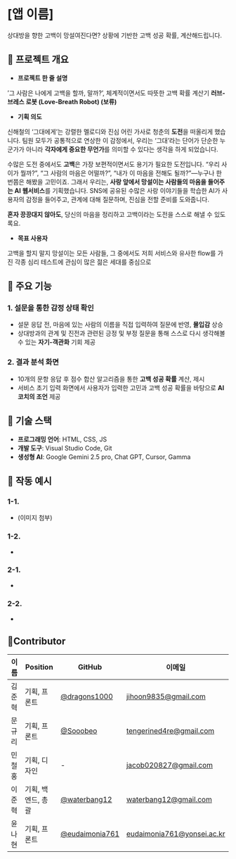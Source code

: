# [앱 이름]

상대방을 향한 고백이 망설여진다면? 상황에 기반한 고백 성공 확률, 계산해드립니다.

## 📌 프로젝트 개요

- **프로젝트 한 줄 설명**

’그 사람은 나에게 고백을 할까, 말까?’, 체계적이면서도 따뜻한 고백 확률 계산기 
**러브-브레스 로봇 (Love-Breath Robot) (보류)**
- **기획 의도**

신해철의 ‘그대에게’는 강렬한 멜로디와 진심 어린 가사로 청춘의 **도전**을 떠올리게 했습니다. 팀원 모두가 공통적으로 연상한 이 감정에서, 우리는 ‘그대’라는 단어가 단순한 누군가가 아니라 **각자에게 중요한 무언가**를 의미할 수 있다는 생각을 하게 되었습니다.

수많은 도전 중에서도 **고백**은 가장 보편적이면서도 용기가 필요한 도전입니다. “우리 사이가 뭘까?”, “그 사람의 마음은 어떨까?”, “내가 이 마음을 전해도 될까?”—누구나 한 번쯤은 해봤을 고민이죠.
그래서 우리는, **사랑 앞에서 망설이는 사람들의 마음을 들어주는 AI 웹서비스**를 기획했습니다. SNS에 공유된 수많은 사랑 이야기들을 학습한 AI가 사용자의 감정을 들어주고, 관계에 대해 질문하며, 진심을 전할 준비를 도와줍니다.

**혼자 끙끙대지 않아도**, 당신의 마음을 정리하고 고백이라는 도전을 스스로 해낼 수 있도록요.
- **목표 사용자**

고백을 할지 말지 망설이는 모든 사람들, 그 중에서도 저희 서비스와 유사한 flow를 가진 각종 심리 테스트에 관심이 많은 젊은 세대를 중심으로

## 📌 주요 기능

### 1. 설문을 통한 감정 상태 확인

- 설문 응답 전, 마음에 있는 사람의 이름을 직접 입력하여 질문에 반영, **몰입감** 상승
- 상대방과의 관계 및 진전과 관련된 긍정 및 부정 질문을 통해 스스로 다시 생각해볼 수 있는 **자기-객관화** 기회 제공

### 2. 결과 분석 화면

- 10개의 문항 응답 후 점수 합산 알고리즘을 통한 **고백 성공 확률** 계산, 제시
- 서비스 초기 입력 화면에서 사용자가 입력한 고민과 고백 성공 확률을 바탕으로 **AI 코치의 조언** 제공

## 📌 기술 스택

- **프로그래밍 언어**: HTML, CSS, JS
- **개발 도구**: Visual Studio Code, Git
- **생성형 AI**: Google Gemini 2.5 pro, Chat GPT, Cursor, Gamma

## 📌 작동 예시

### 1-1.

- (이미지 첨부)

### 1-2.

- 

### 2-1.

- 

### 2-2.

- 

## 📌Contributor

| 이름 | Position | GitHub | 이메일 |
| --- | --- | --- | --- |
| 김준혁 | 기획, 프론트 | [@dragons1000](https://github.com/dragons1000) | [jihoon9835@gmail.com](mailto:jihoon9835@gmail.com) |
| 문규리 | 기획, 프론트 | [@Sooobeo](https://github.com/Sooobeo) | [tengerined4re@gmail.com](mailto:tengerined4re@gmail.com) |
| 민철홍 | 기획, 디자인 | - | [jacob020827@gmail.com](mailto:jacob020827@gmail.com) |
| 이준혁 | 기획, 백엔드, 총괄 | [@waterbang12](https://github.com/waterbang12) | [waterbang12@gmail.com](mailto:waterbang12@gmail.com) |
| 윤나현 | 기획, 프론트 | [@eudaimonia761](https://github.com/eudaimonia761) | [eudaimonia761@yonsei.ac.kr](mailto:eudaimonia761@yonsei.ac.kr) |
